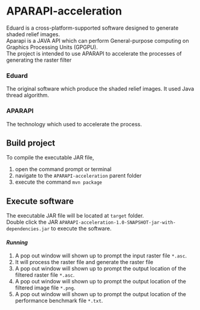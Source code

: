 # APARAPI-acceleration

Eduard is a cross-platform-supported software designed to generate shaded relief images. \
Aparapi is a JAVA API which can perform General-purpose computing on Graphics Processing Units (GPGPU). \
The project is intended to use APARAPI to accelerate the processes of generating the raster filter


### Eduard
The original software which produce the shaded relief images. It used Java thread algorithm.

### APARAPI
The technology which used to accelerate the process.

## Build project
To compile the executable JAR file, 
1. open the command prompt or terminal
2. navigate to the `APARAPI-acceleration` parent folder
3. execute the command `mvn package`
## Execute software
The executable JAR file will be located at `target` folder.\
Double click the JAR `APARAPI-acceleration-1.0-SNAPSHOT-jar-with-dependencies.jar` to execute the software.
#### _**Running**_
1. A pop out window will shown up to prompt the input raster file `*.asc`.
2. It will process the raster file and generate the raster file
3. A pop out window will shown up to prompt the output location of the filtered raster file `*.asc`.
4. A pop out window will shown up to prompt the output location of the filtered image file `*.png`.
5. A pop out window will shown up to prompt the output location of the performance benchmark file `*.txt`.
